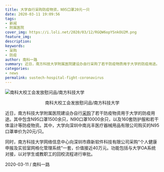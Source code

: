 ```yaml
---
title: 大学自行采购防疫物资，N95口罩20元一只
date: 2020-03-11 19:09:56
tags:
- 新闻
- 附属医院
cover_img: https://i.loli.net/2020/03/12/RGQW6opYSnkOU2M.png
feature_img:
description:
keywords:
- 采购
- 防疫
author: 南科一路
summary: 近日，南方科技大学附属医院建设办自行采购了若干防疫物质用于大学的防疫用途。
categories:
- news
permalink: sustech-hospital-fight-coronavirus
---
```

![南科大校工会发放慰问品/南方科技大学](https://i.loli.net/2020/03/12/RGQW6opYSnkOU2M.png)
<center>南科大校工会发放慰问品/南方科技大学</center>

近日，南方科技大学附属医院建设办自行[采购](https://biddingoffice.sustc.edu.cn/tender/index/pid/2/sort_id/60)了若干防疫物资用于大学的防疫用途。其中包含N95口罩1500余只，N90口罩10000余只，以及160套防护服和若干体温计等防疫物资。其中，大学向深圳中南兆丰医疗器械用品有限公司购买的N95口罩单价为20元/只。

同时，南方科技大学网络信息中心向深圳市鼎新软件科技有限公司采购“个人健康申报及实验室网格化管理系统”一套，价值接近40万元。功能包括与大学OA系统对接，以对学生或教职工的回校流程进行审批。

2020-03-11 / 南科一路
